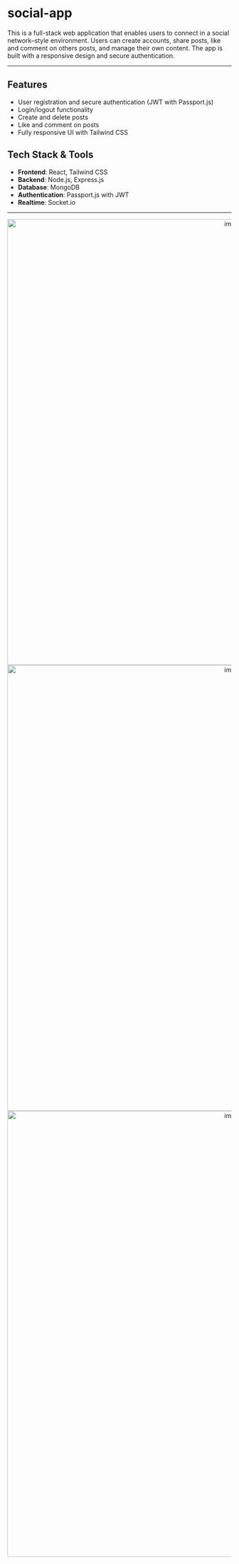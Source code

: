 # social-app

This is a full-stack web application that enables users to connect in a social network–style environment. Users can create accounts, share posts, like and comment on others posts, and manage their own content. The app is built with a responsive design and secure authentication.

---
## Features
- User registration and secure authentication (JWT with Passport.js)
- Login/logout functionality
- Create and delete posts
- Like and comment on posts
- Fully responsive UI with Tailwind CSS

## Tech Stack & Tools
- **Frontend**: React, Tailwind CSS
- **Backend**: Node.js, Express.js
- **Database**: MongoDB
- **Authentication**: Passport.js with JWT
- **Realtime**: Socket.io

---
<div align="center">
  <img width="1000" height="1000" alt="image" src="https://github.com/user-attachments/assets/306f94e9-9662-4c0c-b988-19f1b4577342" />
  <img width="1000" height="1000" alt="image" src="https://github.com/user-attachments/assets/e07784ab-33cb-4824-a449-4cf9030b8a0f" />
<img width="1000" height="1000" alt="image" src="https://github.com/user-attachments/assets/c599b2eb-e337-428d-906b-f88b88d084a0" />
</div>



